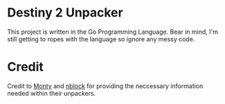 # Destiny 2 Unpacker
This project is written in the Go Programming Language. Bear in mind, I'm still getting to ropes with the language so ignore any messy code.

# Credit
Credit to [Monty](https://github.com/MontagueM) and [nblock](https://github.com/nblockbuster) for providing the neccessary information needed within their unpackers. 
